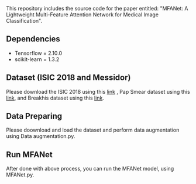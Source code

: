 This repository includes the source code for the paper entitled: "MFANet: A Lightweight Multi-Feature Attention Network for Medical Image Classification".

## Dependencies
* Tensorflow = 2.10.0
* scikit-learn = 1.3.2
## Dataset (ISIC 2018 and Messidor)
Please download the ISIC 2018 using this  [link](https://challenge.isic-archive.com/data/#2018) , Pap Smear dataset using this [link](https://www.kaggle.com/datasets/prahladmehandiratta/cervical-cancer-largest-dataset-sipakmed), and Breakhis dataset using this [link](https://www.kaggle.com/datasets/ambarish/breakhis).

## Data Preparing
Please doownload and load the dataset and perform data augmentation using Data augmentation.py.


## Run MFANet

After done with above process, you can run the MFANet model, using MFANet.py.

